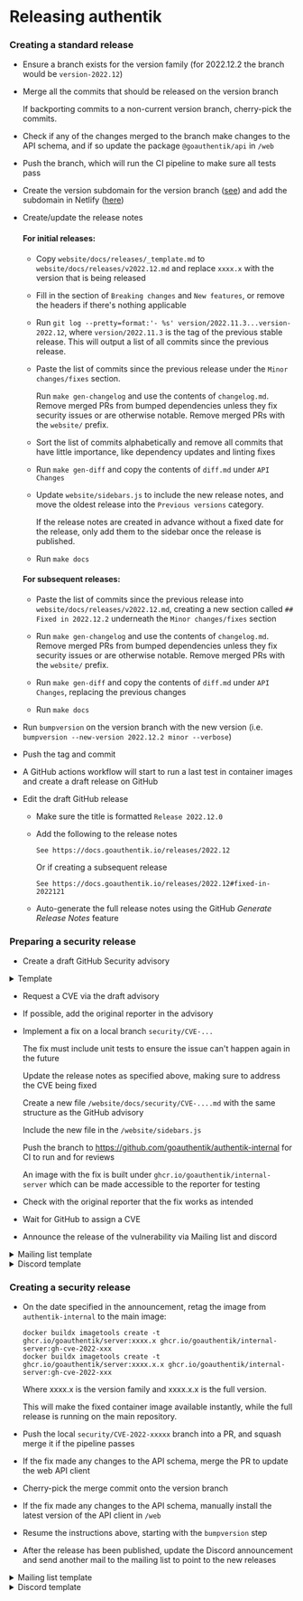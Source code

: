 # Releasing authentik

### Creating a standard release

- Ensure a branch exists for the version family (for 2022.12.2 the branch would be `version-2022.12`)
- Merge all the commits that should be released on the version branch

    If backporting commits to a non-current version branch, cherry-pick the commits.

- Check if any of the changes merged to the branch make changes to the API schema, and if so update the package `@goauthentik/api` in `/web`
- Push the branch, which will run the CI pipeline to make sure all tests pass
- Create the version subdomain for the version branch ([see](https://github.com/goauthentik/terraform/commit/87792678ed525711be9c8c15dd4b931077dbaac2)) and add the subdomain in Netlify ([here](https://app.netlify.com/sites/authentik/settings/domain))
- Create/update the release notes

    #### For initial releases:
    - Copy `website/docs/releases/_template.md` to `website/docs/releases/v2022.12.md` and replace `xxxx.x` with the version that is being released

    - Fill in the section of `Breaking changes` and `New features`, or remove the headers if there's nothing applicable

    - Run `git log --pretty=format:'- %s' version/2022.11.3...version-2022.12`, where `version/2022.11.3` is the tag of the previous stable release. This will output a list of all commits since the previous release.

    - Paste the list of commits since the previous release under the `Minor changes/fixes` section.

        Run `make gen-changelog` and use the contents of `changelog.md`. Remove merged PRs from bumped dependencies unless they fix security issues or are otherwise notable. Remove merged PRs with the `website/` prefix.

    - Sort the list of commits alphabetically and remove all commits that have little importance, like dependency updates and linting fixes

    - Run `make gen-diff` and copy the contents of `diff.md` under `API Changes`

    - Update `website/sidebars.js` to include the new release notes, and move the oldest release into the `Previous versions` category.

        If the release notes are created in advance without a fixed date for the release, only add them to the sidebar once the release is published.

    - Run `make docs`

    #### For subsequent releases:
    - Paste the list of commits since the previous release into `website/docs/releases/v2022.12.md`, creating a new section called `## Fixed in 2022.12.2` underneath the `Minor changes/fixes` section

    - Run `make gen-changelog` and use the contents of `changelog.md`. Remove merged PRs from bumped dependencies unless they fix security issues or are otherwise notable. Remove merged PRs with the `website/` prefix.

    - Run `make gen-diff` and copy the contents of `diff.md` under `API Changes`, replacing the previous changes

    - Run `make docs`

- Run `bumpversion` on the version branch with the new version (i.e. `bumpversion --new-version 2022.12.2 minor --verbose`)
- Push the tag and commit
- A GitHub actions workflow will start to run a last test in container images and create a draft release on GitHub
- Edit the draft GitHub release
    - Make sure the title is formatted `Release 2022.12.0`
    - Add the following to the release notes

        ```
        See https://docs.goauthentik.io/releases/2022.12
        ```

        Or if creating a subsequent release

        ```
        See https://docs.goauthentik.io/releases/2022.12#fixed-in-2022121
        ```

    - Auto-generate the full release notes using the GitHub _Generate Release Notes_ feature

### Preparing a security release

- Create a draft GitHub Security advisory

<details>
<summary>Template</summary>

```markdown
### Summary

Short summary of the issue

### Patches

authentik x, y and z fix this issue, for other versions the workaround below can be used.

### Impact

Describe the impact that this issue has

### Details

Further explain how the issue works

### Workarounds

Describe a workaround if possible

### For more information

If you have any questions or comments about this advisory:

- Email us at [security@goauthentik.io](mailto:security@goauthentik.io).
```

</details>

- Request a CVE via the draft advisory
- If possible, add the original reporter in the advisory
- Implement a fix on a local branch `security/CVE-...`

    The fix must include unit tests to ensure the issue can't happen again in the future

    Update the release notes as specified above, making sure to address the CVE being fixed

    Create a new file `/website/docs/security/CVE-....md` with the same structure as the GitHub advisory

    Include the new file in the `/website/sidebars.js`

    Push the branch to https://github.com/goauthentik/authentik-internal for CI to run and for reviews

    An image with the fix is built under `ghcr.io/goauthentik/internal-server` which can be made accessible to the reporter for testing

- Check with the original reporter that the fix works as intended
- Wait for GitHub to assign a CVE
- Announce the release of the vulnerability via Mailing list and discord

<details>
<summary>Mailing list template</summary>

Subject: `Notice of upcoming authentik Security releases 2022.10.3 and 2022.11.3`

```markdown
We'll be publishing a security Issue (CVE-2022-xxxxx) and accompanying fix on _date_, 13:00 UTC with the Severity level High. Fixed versions x, y and z will be released alongside a workaround for previous versions. For more info, see the authentik Security policy here: https://docs.goauthentik.io/security/policy.
```

</details>

<details>
<summary>Discord template</summary>

```markdown
@everyone We'll be publishing a security Issue (CVE-2022-xxxxx) and accompanying fix on _date_, 13:00 UTC with the Severity level High. Fixed versions x, y and z will be released alongside a workaround for previous versions. For more info, see the authentik Security policy here: https://docs.goauthentik.io/security/policy.
```

</details>

### Creating a security release

- On the date specified in the announcement, retag the image from `authentik-internal` to the main image:

    ```
    docker buildx imagetools create -t ghcr.io/goauthentik/server:xxxx.x ghcr.io/goauthentik/internal-server:gh-cve-2022-xxx
    docker buildx imagetools create -t ghcr.io/goauthentik/server:xxxx.x.x ghcr.io/goauthentik/internal-server:gh-cve-2022-xxx
    ```

    Where xxxx.x is the version family and xxxx.x.x is the full version.

    This will make the fixed container image available instantly, while the full release is running on the main repository.

- Push the local `security/CVE-2022-xxxxx` branch into a PR, and squash merge it if the pipeline passes
- If the fix made any changes to the API schema, merge the PR to update the web API client
- Cherry-pick the merge commit onto the version branch
- If the fix made any changes to the API schema, manually install the latest version of the API client in `/web`
- Resume the instructions above, starting with the `bumpversion` step
- After the release has been published, update the Discord announcement and send another mail to the mailing list to point to the new releases

<details>
<summary>Mailing list template</summary>

Subject: `Release of authentik Security releases 2022.10.3 and 2022.11.3`

```markdown
The security advisory for CVE-2022-xxxxx has been published: https://github.com/goauthentik/authentik/security/advisories/GHSA-mjfw-54m5-fvjf

Releases 2022.10.3 and 2022.11.3 with fixes included are available here: https://github.com/goauthentik/authentik/releases
```

</details>

<details>
<summary>Discord template</summary>

```markdown
[...existing announcement...]

Edit:

Advisory for for CVE-2022-xxxxx has been published here https://github.com/goauthentik/authentik/security/advisories/GHSA-mjfw-54m5-fvjf

The fixed versions 2022.10.3 and 2022.11.3 are available here: https://github.com/goauthentik/authentik/releases
```

</details>

